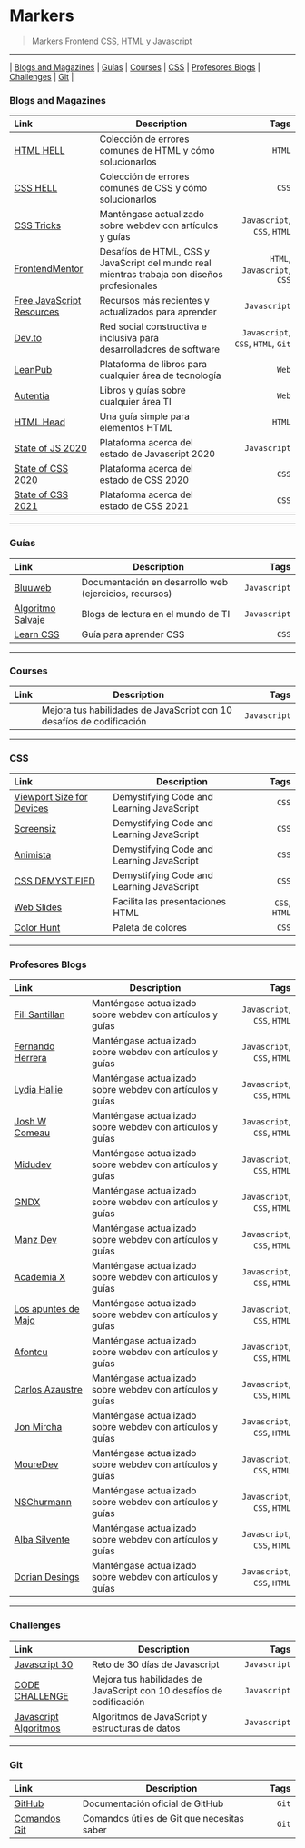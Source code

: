 Markers
=============

> Markers Frontend CSS, HTML y Javascript

------------------------

| [Blogs and Magazines](#blogs-and-magazines) | [Guías](#guias) | [Courses](#courses) | [CSS](#css) | [Profesores Blogs](#profesores-blogs) | [Challenges](#challenges) | [Git](#git) |


### Blogs and Magazines

| Link        | Description | Tags          |
| :---        | ----------- |          ---: |
| [HTML HELL](https://www.htmhell.dev/) | Colección de errores comunes de HTML y cómo solucionarlos | ` HTML ` |
| [CSS HELL](https://csshell.dev/) | Colección de errores comunes de CSS y cómo solucionarlos | ` CSS ` |
| [CSS Tricks](https://css-tricks.com/) | Manténgase actualizado sobre webdev con artículos y guías | ` Javascript `, ` CSS `, ` HTML ` |
| [FrontendMentor](https://htmlhead.dev/) | Desafíos de HTML, CSS y JavaScript del mundo real mientras trabaja con diseños profesionales | ` HTML `, ` Javascript `, ` CSS ` |
| [Free JavaScript Resources](https://www.java5cript.com/) | Recursos más recientes y actualizados para aprender | ` Javascript `  |
| [Dev.to](https://dev.to/) | Red social constructiva e inclusiva para desarrolladores de software | ` Javascript `, ` CSS `, ` HTML `, ` Git ` |
| [LeanPub](https://leanpub.com/) | Plataforma de libros para cualquier área de tecnología | ` Web ` |
| [Autentia](https://www.autentia.com/libros-y-guias/) | Libros y guías sobre cualquier área TI | ` Web ` |
| [HTML Head](https://htmlhead.dev/) | Una guía simple para elementos HTML <head> | ` HTML ` |
| [State of JS 2020](https://2020.stateofjs.com/es-ES/) | Plataforma acerca del estado de Javascript 2020 | ` Javascript ` |
| [State of CSS 2020](https://2020.stateofcss.com/en-US/report/) | Plataforma acerca del estado de CSS 2020 | ` CSS ` |
| [State of CSS 2021](https://2021.stateofcss.com/es-ES/) | Plataforma acerca del estado de CSS 2021 | ` CSS ` |
  

------------------------
  
### Guías

| Link        | Description | Tags          |
| :---        | ----------- |          ---: |
| [Bluuweb](https://bluuweb.github.io/desarrollo-web-bluuweb/) | Documentación en desarrollo web (ejercicios, recursos) | ` Javascript ` |
| [Algoritmo Salvaje](https://www.algoritmosalvaje.com/) | Blogs de lectura en el mundo de TI | ` Javascript ` |
| [Learn CSS](https://web.dev/learn/css/)| Guía para aprender CSS | ` CSS ` |

  
------------------------
  
### Courses

| Link  | Description  | Tags  |
| :---  | -----------  |  ---: |
| [](https:) | Mejora tus habilidades de JavaScript con 10 desafíos de codificación | ` Javascript ` |

------------------------

### CSS
  
| Link  | Description  | Tags  |
| :---  | -----------  |  ---: |
| [Viewport Size for Devices](https://yesviz.com/viewport/) | Demystifying Code and Learning JavaScript | `CSS` |
| [Screensiz](https://screensiz.es/) | Demystifying Code and Learning JavaScript | `CSS` |
| [Animista](https://animista.net/) | Demystifying Code and Learning JavaScript | `CSS` |
| [CSS DEMYSTIFIED](https://cssdemystified.com/) | Demystifying Code and Learning JavaScript | `CSS` |
| [Web Slides](https://webslides.tv/#slide=1) | Facilita las presentaciones HTML | `CSS`, `HTML` |
| [Color Hunt](https://colorhunt.co/) | Paleta de colores | `CSS` |
  

------------------------

### Profesores Blogs

| Link  | Description  | Tags  |
| :---  | -----------  |  ---: |
| [Fili Santillan](https://filisantillan.com/) | Manténgase actualizado sobre webdev con artículos y guías | ` Javascript `, ` CSS `, ` HTML ` |
| [Fernando Herrera](https://fernando-herrera.com/) | Manténgase actualizado sobre webdev con artículos y guías | ` Javascript `, ` CSS `, ` HTML ` |
| [Lydia Hallie](https://www.lydiahallie.io/) | Manténgase actualizado sobre webdev con artículos y guías | ` Javascript `, ` CSS `, ` HTML ` |
| [Josh W Comeau](https://www.joshwcomeau.com/) | Manténgase actualizado sobre webdev con artículos y guías | ` Javascript `, ` CSS `, ` HTML ` |
| [Midudev](https://midu.dev/) | Manténgase actualizado sobre webdev con artículos y guías | ` Javascript `, ` CSS `, ` HTML ` |
| [GNDX](https://gndx.dev/) | Manténgase actualizado sobre webdev con artículos y guías | ` Javascript `, ` CSS `, ` HTML ` |
| [Manz Dev](https://manz.dev/) | Manténgase actualizado sobre webdev con artículos y guías | ` Javascript `, ` CSS `, ` HTML ` |
| [Academia X](https://www.academia-x.com/) | Manténgase actualizado sobre webdev con artículos y guías | ` Javascript `, ` CSS `, ` HTML ` |
| [Los apuntes de Majo](https://losapuntesdemajo.vercel.app/) | Manténgase actualizado sobre webdev con artículos y guías | ` Javascript `, ` CSS `, ` HTML ` |
| [Afontcu](https://afontcu.dev/) | Manténgase actualizado sobre webdev con artículos y guías | ` Javascript `, ` CSS `, ` HTML ` |
| [Carlos Azaustre](https://carlosazaustre.es/) | Manténgase actualizado sobre webdev con artículos y guías | ` Javascript `, ` CSS `, ` HTML ` |
| [Jon Mircha](https://jonmircha.com/) | Manténgase actualizado sobre webdev con artículos y guías | ` Javascript `, ` CSS `, ` HTML ` |
| [MoureDev](https://mouredev.com/) | Manténgase actualizado sobre webdev con artículos y guías | ` Javascript `, ` CSS `, ` HTML ` |
| [NSChurmann](https://kit.co/nschurmann) | Manténgase actualizado sobre webdev con artículos y guías | ` Javascript `, ` CSS `, ` HTML ` |
| [Alba Silvente](https://www.dawntraoz.com/) | Manténgase actualizado sobre webdev con artículos y guías | ` Javascript `, ` CSS `, ` HTML ` |
| [Dorian Desings](https://doriandesings.netlify.app/) | Manténgase actualizado sobre webdev con artículos y guías | ` Javascript `, ` CSS `, ` HTML ` |
  
------------------------

### Challenges
  
| Link  | Description  | Tags  |
| :---  | -----------  |  ---: |
| [Javascript 30](https://javascript30.com/) | Reto de 30 días de Javascript | ` Javascript ` |
| [CODE CHALLENGE](https://www.educative.io/blog/level-up-javascript-coding-challenges#longest-string-in-an-array) | Mejora tus habilidades de JavaScript con 10 desafíos de codificación | ` Javascript ` |
| [Javascript Algoritmos](https://www.freecodecamp.org/learn/javascript-algorithms-and-data-structures/) | Algoritmos de JavaScript y estructuras de datos | ` Javascript ` |
  
------------------------

### Git
  
| Link  | Description  | Tags  |
| :---  | -----------  |  ---: |
| [GitHub](https://docs.github.com/es) | Documentación oficial de GitHub | ` Git ` |
| [Comandos Git](https://dev.to/kaiwalyakoparkar/useful-git-commands-you-need-to-know-lg2) | Comandos útiles de Git que necesitas saber | ` Git ` |
  
  

  
